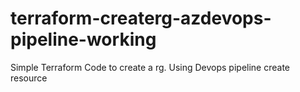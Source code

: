 # terraform-createrg-azdevops-pipeline-working
Simple Terraform Code to create a rg. Using Devops pipeline create resource 
